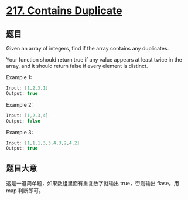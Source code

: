 # [217. Contains Duplicate](https://leetcode.com/problems/contains-duplicate/)

## 题目

Given an array of integers, find if the array contains any duplicates.

Your function should return true if any value appears at least twice in the array, and it should return false if every element is distinct.


Example 1:

```c
Input: [1,2,3,1]
Output: true
```
Example 2:

```c
Input: [1,2,3,4]
Output: false
```

Example 3:

```c
Input: [1,1,1,3,3,4,3,2,4,2]
Output: true
```

## 题目大意

这是一道简单题，如果数组里面有重复数字就输出 true，否则输出 flase。用 map 判断即可。

